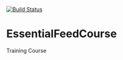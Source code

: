 [![Build Status](https://app.travis-ci.com/pklapuch/EssentialFeedCourse.svg?branch=main)](https://app.travis-ci.com/pklapuch/EssentialFeedCourse)

# EssentialFeedCourse
Training Course
